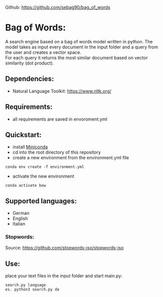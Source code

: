 Github: https://github.com/sebag90/bag_of_words

# Bag of Words:
A search engine based on a bag  of words model written in python.
The model takes as input every document in the input folder and a query from the user and creates a vector space.  
For each query it returns the most similar document based on vector similarity (dot product).

## Dependencies:
- Natural Language Toolkit: https://www.nltk.org/

## Requirements:
* all requirements are saved in envoroment.yml

## Quickstart:
* install [Miniconda](https://docs.conda.io/en/latest/miniconda.html)
* cd into the root directory of this repository
* create a new environment from the environment.yml file
```
conda env create -f environment.yml
```

* activate the new environment
```
conda activate bow
```


## Supported languages:
- German
- English 
- Italian 

### Stopwords:
Source: https://github.com/stopwords-iso/stopwords-iso

## Use:
place your text files in the input folder and start main.py:  
```
search.py language
es. python3 search.py de
```
